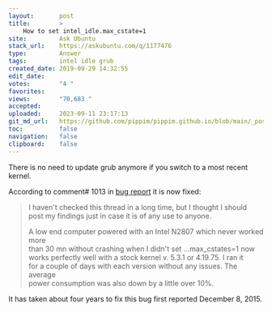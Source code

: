 ```yaml
---
layout:       post
title:        >
    How to set intel_idle.max_cstate=1
site:         Ask Ubuntu
stack_url:    https://askubuntu.com/q/1177476
type:         Answer
tags:         intel idle grub
created_date: 2019-09-29 14:32:55
edit_date:    
votes:        "4 "
favorites:    
views:        "70,683 "
accepted:     
uploaded:     2023-09-11 23:17:13
git_md_url:   https://github.com/pippim/pippim.github.io/blob/main/_posts/2019/2019-09-29-How-to-set-intel_idle.max_cstate_1.md
toc:          false
navigation:   false
clipboard:    false
---
```


There is no need to update grub anymore if you switch to a most recent kernel.

According to comment# 1013 in [bug report][1] it is now fixed:

> I haven't checked this thread in a long time, but I thought I should  
> post my findings just in case it is of any use to anyone.  
>   
> A low end computer powered with an Intel N2807 which never worked more  
> than 30 mn without crashing when I didn't set ...max_cstates=1 now  
> works perfectly well with a stock kernel v. 5.3.1 or 4.19.75. I ran it  
> for a couple of days with each version without any issues. The average  
> power consumption was also down by a little over 10%.  

It has taken about four years to fix this bug first reported December 8, 2015.

  [1]: https://bugzilla.kernel.org/show_bug.cgi?id=109051

